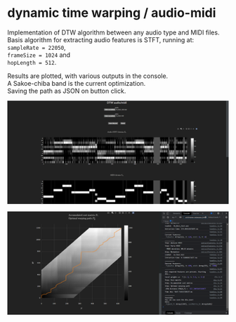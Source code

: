# dynamic time warping / audio-midi
Implementation of DTW algorithm between any audio type and MIDI files.  
Basis algorithm for extracting audio features is STFT, running at:  
`sampleRate = 22050`,  
`frameSize = 1024` and  
`hopLength = 512`.  
  
Results are plotted, with various outputs in the console.  
A Sakoe-chiba band is the current optimization.  
Saving the path as JSON on button click.

![Chromas](https://github.com/de-tre/dtw-audio-midi.js/blob/main/screenshots/Chromas.png)

![Cost matrix, path, console](https://github.com/de-tre/dtw-audio-midi.js/blob/main/screenshots/Cost%20matrix%2C%20path%2C%20console.png)
